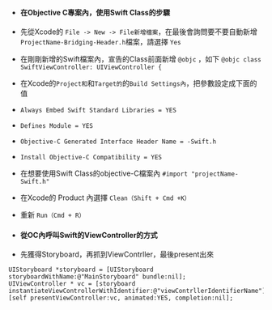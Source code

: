 * #### 在Objective C專案內，使用Swift Class的步驟
 * 先從Xcode的 `File -> New -> File新增檔案`，在最後會詢問要不要自動新增`ProjectName-Bridging-Header.h`檔案，請選擇 `Yes`
 * 在剛剛新增的Swift檔案內，宣告的Class前面新增 `@objc` ，如下
  `@objc class SwiftViewController: UIViewController {`
 * 在Xcode的`Project和`和`Target的`的`Build Settings內`，把參數設定成下面的值
  * `Always Embed Swift Standard Libraries = YES`
  * `Defines Module = YES`
  * `Objective-C Generated Interface Header Name = -Swift.h`
  * `Install Objective-C Compatibility = YES`
 * 在想要使用Swift Class的objective-C檔案內 `#import "projectName-Swift.h"`
 * 在Xcode的 Product 內選擇 `Clean（Shift + Cmd +K）`
 * 重新 `Run（Cmd + R）`

* #### 從OC內呼叫Swift的ViewController的方式
 * 先獲得Storyboard，再抓到ViewContrller，最後present出來
 ``` 
 UIStoryboard *storyboard = [UIStoryboard storyboardWithName:@"MainStoryboard" bundle:nil];
 UIViewController * vc = [storyboard instantiateViewControllerWithIdentifier:@"viewContrllerIdentifierName"];
 [self presentViewController:vc, animated:YES, completion:nil];
``` 